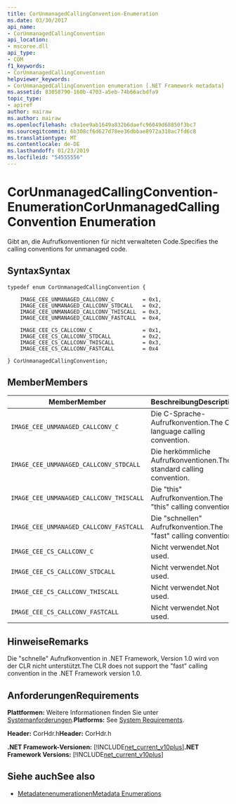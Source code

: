 ```yaml
---
title: CorUnmanagedCallingConvention-Enumeration
ms.date: 03/30/2017
api_name:
- CorUnmanagedCallingConvention
api_location:
- mscoree.dll
api_type:
- COM
f1_keywords:
- CorUnmanagedCallingConvention
helpviewer_keywords:
- CorUnmanagedCallingConvention enumeration [.NET Framework metadata]
ms.assetid: 83058790-160b-4703-a5eb-74b66acbdfa9
topic_type:
- apiref
author: mairaw
ms.author: mairaw
ms.openlocfilehash: c9a1ee9ab1649a832b6daefc96049d68850f3bc7
ms.sourcegitcommit: 6b308cf6d627d78ee36dbbae8972a310ac7fd6c8
ms.translationtype: MT
ms.contentlocale: de-DE
ms.lasthandoff: 01/23/2019
ms.locfileid: "54555556"
---
```

# <a name="corunmanagedcallingconvention-enumeration"></a><span data-ttu-id="a288f-102">CorUnmanagedCallingConvention-Enumeration</span><span class="sxs-lookup"><span data-stu-id="a288f-102">CorUnmanagedCallingConvention Enumeration</span></span>
<span data-ttu-id="a288f-103">Gibt an, die Aufrufkonventionen für nicht verwalteten Code.</span><span class="sxs-lookup"><span data-stu-id="a288f-103">Specifies the calling conventions for unmanaged code.</span></span>  
  
## <a name="syntax"></a><span data-ttu-id="a288f-104">Syntax</span><span class="sxs-lookup"><span data-stu-id="a288f-104">Syntax</span></span>  
  
```  
typedef enum CorUnmanagedCallingConvention {  
  
    IMAGE_CEE_UNMANAGED_CALLCONV_C         = 0x1,  
    IMAGE_CEE_UNMANAGED_CALLCONV_STDCALL   = 0x2,  
    IMAGE_CEE_UNMANAGED_CALLCONV_THISCALL  = 0x3,  
    IMAGE_CEE_UNMANAGED_CALLCONV_FASTCALL  = 0x4,  
  
    IMAGE_CEE_CS_CALLCONV_C                = 0x1,  
    IMAGE_CEE_CS_CALLCONV_STDCALL          = 0x2,  
    IMAGE_CEE_CS_CALLCONV_THISCALL         = 0x3,  
    IMAGE_CEE_CS_CALLCONV_FASTCALL         = 0x4  
  
} CorUnmanagedCallingConvention;  
```  
  
## <a name="members"></a><span data-ttu-id="a288f-105">Member</span><span class="sxs-lookup"><span data-stu-id="a288f-105">Members</span></span>  
  
|<span data-ttu-id="a288f-106">Member</span><span class="sxs-lookup"><span data-stu-id="a288f-106">Member</span></span>|<span data-ttu-id="a288f-107">Beschreibung</span><span class="sxs-lookup"><span data-stu-id="a288f-107">Description</span></span>|  
|------------|-----------------|  
|`IMAGE_CEE_UNMANAGED_CALLCONV_C`|<span data-ttu-id="a288f-108">Die C-Sprache-Aufrufkonvention.</span><span class="sxs-lookup"><span data-stu-id="a288f-108">The C language calling convention.</span></span>|  
|`IMAGE_CEE_UNMANAGED_CALLCONV_STDCALL`|<span data-ttu-id="a288f-109">Die herkömmliche Aufrufkonventionen.</span><span class="sxs-lookup"><span data-stu-id="a288f-109">The standard calling convention.</span></span>|  
|`IMAGE_CEE_UNMANAGED_CALLCONV_THISCALL`|<span data-ttu-id="a288f-110">Die "this" Aufrufkonvention.</span><span class="sxs-lookup"><span data-stu-id="a288f-110">The "this" calling convention.</span></span>|  
|`IMAGE_CEE_UNMANAGED_CALLCONV_FASTCALL`|<span data-ttu-id="a288f-111">Die "schnellen" Aufrufkonvention.</span><span class="sxs-lookup"><span data-stu-id="a288f-111">The "fast" calling convention.</span></span>|  
|`IMAGE_CEE_CS_CALLCONV_C`|<span data-ttu-id="a288f-112">Nicht verwendet.</span><span class="sxs-lookup"><span data-stu-id="a288f-112">Not used.</span></span>|  
|`IMAGE_CEE_CS_CALLCONV_STDCALL`|<span data-ttu-id="a288f-113">Nicht verwendet.</span><span class="sxs-lookup"><span data-stu-id="a288f-113">Not used.</span></span>|  
|`IMAGE_CEE_CS_CALLCONV_THISCALL`|<span data-ttu-id="a288f-114">Nicht verwendet.</span><span class="sxs-lookup"><span data-stu-id="a288f-114">Not used.</span></span>|  
|`IMAGE_CEE_CS_CALLCONV_FASTCALL`|<span data-ttu-id="a288f-115">Nicht verwendet.</span><span class="sxs-lookup"><span data-stu-id="a288f-115">Not used.</span></span>|  
  
## <a name="remarks"></a><span data-ttu-id="a288f-116">Hinweise</span><span class="sxs-lookup"><span data-stu-id="a288f-116">Remarks</span></span>  
 <span data-ttu-id="a288f-117">Die "schnelle" Aufrufkonvention in .NET Framework, Version 1.0 wird von der CLR nicht unterstützt.</span><span class="sxs-lookup"><span data-stu-id="a288f-117">The CLR does not support the "fast" calling convention in the .NET Framework version 1.0.</span></span>  
  
## <a name="requirements"></a><span data-ttu-id="a288f-118">Anforderungen</span><span class="sxs-lookup"><span data-stu-id="a288f-118">Requirements</span></span>  
 <span data-ttu-id="a288f-119">**Plattformen:** Weitere Informationen finden Sie unter [Systemanforderungen](../../../../docs/framework/get-started/system-requirements.md).</span><span class="sxs-lookup"><span data-stu-id="a288f-119">**Platforms:** See [System Requirements](../../../../docs/framework/get-started/system-requirements.md).</span></span>  
  
 <span data-ttu-id="a288f-120">**Header:** CorHdr.h</span><span class="sxs-lookup"><span data-stu-id="a288f-120">**Header:** CorHdr.h</span></span>  
  
 <span data-ttu-id="a288f-121">**.NET Framework-Versionen:** [!INCLUDE[net_current_v10plus](../../../../includes/net-current-v10plus-md.md)]</span><span class="sxs-lookup"><span data-stu-id="a288f-121">**.NET Framework Versions:** [!INCLUDE[net_current_v10plus](../../../../includes/net-current-v10plus-md.md)]</span></span>  
  
## <a name="see-also"></a><span data-ttu-id="a288f-122">Siehe auch</span><span class="sxs-lookup"><span data-stu-id="a288f-122">See also</span></span>
- [<span data-ttu-id="a288f-123">Metadatenenumerationen</span><span class="sxs-lookup"><span data-stu-id="a288f-123">Metadata Enumerations</span></span>](../../../../docs/framework/unmanaged-api/metadata/metadata-enumerations.md)
